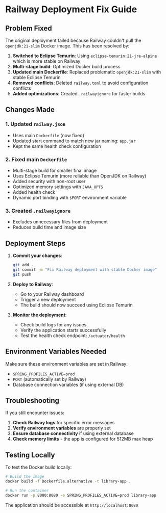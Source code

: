 # Railway Deployment Fix Guide

## Problem Fixed
The original deployment failed because Railway couldn't pull the `openjdk:21-slim` Docker image. This has been resolved by:

1. **Switched to Eclipse Temurin**: Using `eclipse-temurin:21-jre-alpine` which is more stable on Railway
2. **Multi-stage build**: Optimized Docker build process
3. **Updated main Dockerfile**: Replaced problematic `openjdk:21-slim` with stable Eclipse Temurin
4. **Removed conflicts**: Deleted `railway.toml` to avoid configuration conflicts
5. **Added optimizations**: Created `.railwayignore` for faster builds

## Changes Made

### 1. Updated `railway.json`
- Uses main `Dockerfile` (now fixed)
- Updated start command to match new jar naming: `app.jar`
- Kept the same health check configuration

### 2. Fixed main `Dockerfile`
- Multi-stage build for smaller final image
- Uses Eclipse Temurin (more reliable than OpenJDK on Railway)
- Added security with non-root user
- Optimized memory settings with `JAVA_OPTS`
- Added health check
- Dynamic port binding with `$PORT` environment variable

### 3. Created `.railwayignore`
- Excludes unnecessary files from deployment
- Reduces build time and image size

## Deployment Steps

1. **Commit your changes**:
   ```bash
   git add .
   git commit -m "Fix Railway deployment with stable Docker image"
   git push
   ```

2. **Deploy to Railway**:
   - Go to your Railway dashboard
   - Trigger a new deployment
   - The build should now succeed using Eclipse Temurin

3. **Monitor the deployment**:
   - Check build logs for any issues
   - Verify the application starts successfully
   - Test the health check endpoint: `/actuator/health`

## Environment Variables Needed

Make sure these environment variables are set in Railway:

- `SPRING_PROFILES_ACTIVE=prod`
- `PORT` (automatically set by Railway)
- Database connection variables (if using external DB)

## Troubleshooting

If you still encounter issues:

1. **Check Railway logs** for specific error messages
2. **Verify environment variables** are properly set
3. **Ensure database connectivity** if using external database
4. **Check memory limits** - the app is configured for 512MB max heap

## Testing Locally

To test the Docker build locally:

```bash
# Build the image
docker build -f Dockerfile.alternative -t library-app .

# Run the container
docker run -p 8080:8080 -e SPRING_PROFILES_ACTIVE=prod library-app
```

The application should be accessible at `http://localhost:8080`